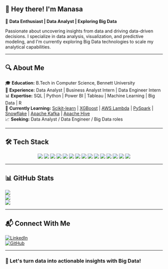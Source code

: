 ## 👋 Hey there! I'm Manasa

🚀 **Data Enthusiast | Data Analyst | Exploring Big Data**  

Passionate about uncovering insights from data and driving data-driven decisions. I specialize in data analysis, visualization, and predictive modeling, and I'm currently exploring Big Data technologies to scale my analytical capabilities.  

---

## 🔍 About Me  

🎓 **Education:** B.Tech in Computer Science, Bennett University  
💼 **Experience:** Data Analyst | Business Analyst Intern | Data Engineer Intern  
📊 **Expertise:** SQL | Python | Power BI | Tableau | Machine Learning | Big Data | R  
📌 **Currently Learning:** [Scikit-learn](https://scikit-learn.org/) | [XGBoost](https://xgboost.ai/) | [AWS Lambda](https://aws.amazon.com/lambda/) | [PySpark](https://spark.apache.org/docs/latest/api/python/) | [Snowflake](https://www.snowflake.com/) | [Apache Kafka](https://kafka.apache.org/) | [Apache Hive](https://hive.apache.org/)  
📈 **Seeking:** Data Analyst / Data Engineer / Big Data roles  

---

## 🛠️ Tech Stack  

<p align="center">
  <a href="https://www.python.org/"><img src="https://img.shields.io/badge/Python-3776AB?style=for-the-badge&logo=python&logoColor=white"/></a>
  <a href="https://www.postgresql.org/"><img src="https://img.shields.io/badge/SQL-4479A1?style=for-the-badge&logo=postgresql&logoColor=white"/></a>
  <a href="https://powerbi.microsoft.com/"><img src="https://img.shields.io/badge/Power%20BI-F2C811?style=for-the-badge&logo=powerbi&logoColor=white"/></a>
  <a href="https://www.tableau.com/"><img src="https://img.shields.io/badge/Tableau-E97627?style=for-the-badge&logo=tableau&logoColor=white"/></a>
  <a href="https://www.microsoft.com/en-us/microsoft-365/excel"><img src="https://img.shields.io/badge/Excel-217346?style=for-the-badge&logo=microsoft-excel&logoColor=white"/></a>
  <a href="https://scikit-learn.org/"><img src="https://img.shields.io/badge/Scikit--learn-F7931E?style=for-the-badge&logo=scikit-learn&logoColor=white"/></a>
  <a href="https://xgboost.ai/"><img src="https://img.shields.io/badge/XGBoost-EC4E20?style=for-the-badge&logoColor=white"/></a>
  <a href="https://spark.apache.org/docs/latest/api/python/"><img src="https://img.shields.io/badge/PySpark-%23E25A1C.svg?style=for-the-badge&logo=apache-spark&logoColor=white"/></a>
  <a href="https://www.snowflake.com/"><img src="https://img.shields.io/badge/Snowflake-%2300A1E0.svg?style=for-the-badge&logo=snowflake&logoColor=white"/></a>
  <a href="https://kafka.apache.org/"><img src="https://img.shields.io/badge/Apache%20Kafka-231F20?style=for-the-badge&logo=apache-kafka&logoColor=white"/></a>
  <a href="https://hive.apache.org/"><img src="https://img.shields.io/badge/Apache%20Hive-FDEE21?style=for-the-badge&logo=apache-hive&logoColor=black"/></a>
  <a href="https://www.tensorflow.org/"><img src="https://img.shields.io/badge/Machine%20Learning-FF6F00?style=for-the-badge&logo=tensorflow&logoColor=white"/></a>
  <a href="https://www.mongodb.com/"><img src="https://img.shields.io/badge/MongoDB-47A248?style=for-the-badge&logo=mongodb&logoColor=white"/></a>
  <a href="https://www.r-project.org/"><img src="https://img.shields.io/badge/R-276DC3?style=for-the-badge&logo=r&logoColor=white"/></a>
  <a href="https://en.wikipedia.org/wiki/Statistical_analysis"><img src="https://img.shields.io/badge/Statistical%20Analysis-8A2BE2?style=for-the-badge&logo=chart-bar&logoColor=white"/></a>
</p>

---

## 📊 GitHub Stats  

![](https://github-readme-stats.vercel.app/api?username=manasaoruganti&theme=radical&show_icons=true&count_private=true)  
![](https://github-readme-streak-stats.herokuapp.com/?user=manasaoruganti&theme=radical&hide_border=false)  
![](https://github-readme-stats.vercel.app/api/top-langs/?username=manasaoruganti&theme=radical&layout=compact)  

---

## 📬 Connect With Me  

[![LinkedIn](https://img.shields.io/badge/LinkedIn-%230A66C2.svg?style=for-the-badge&logo=linkedin)](https://www.linkedin.com/in/manasa-oruganti-37a311216/)  
[![GitHub](https://img.shields.io/badge/GitHub-%23121011.svg?style=for-the-badge&logo=github)](https://github.com/Manasaoruganti)  

---

### 🚀 Let's turn data into actionable insights with Big Data!  
